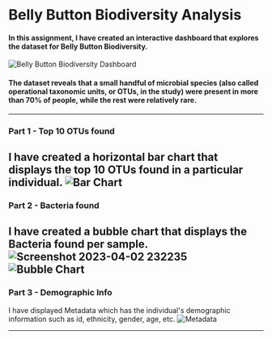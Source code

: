 # Belly Button Biodiversity Analysis

#### In this assignment, I have created an interactive dashboard that explores the dataset for Belly Button Biodiversity.
![Belly Button Biodiversity Dashboard](https://user-images.githubusercontent.com/119235680/229403453-5868a41b-3697-463c-8e1c-4c168c32763f.png)

#### The dataset reveals that a small handful of microbial species (also called operational taxonomic units, or OTUs, in the study) were present in more than 70% of people, while the rest were relatively rare.
-----------------------------------------------------------------------------------------------------------------------------------------------------------------------

### Part 1 - Top 10 OTUs found
I have created a horizontal bar chart that displays the top 10 OTUs found in a particular individual.
![Bar Chart](https://user-images.githubusercontent.com/119235680/229403650-6f8b4e48-0ca1-47e7-ab0d-3f73768ae48f.png)
-----------------------------------------------------------------------------------------------------------------------------------------------------------------------

### Part 2 - Bacteria found
I have created a bubble chart that displays the Bacteria found per sample.
![Screenshot 2023-04-02 232235](https://user-images.githubusercontent.com/119235680/229404317-2f1179cb-8aa7-400e-98ee-e9671aecafca.png)
![Bubble Chart](https://user-images.githubusercontent.com/119235680/229404334-dd74b6a3-356a-4e19-9f41-bdbce706fe93.png)
-----------------------------------------------------------------------------------------------------------------------------------------------------------------------

### Part 3 - Demographic Info
I have displayed Metadata which has the individual's demographic information such as id, ethnicity, gender, age, etc.
![Metadata](https://user-images.githubusercontent.com/119235680/229403962-a5f933a3-ea2b-479d-a645-71efe351655f.png)

-----------------------------------------------------------------------------------------------------------------------------------------------------------------------
